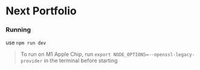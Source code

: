 # Next Portfolio

### Running
use `npm run dev`
> To run on M1 Apple Chip, run `export NODE_OPTIONS=--openssl-legacy-provider` in the terminal before starting